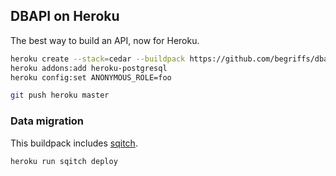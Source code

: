 ## DBAPI on Heroku

The best way to build an API, now for Heroku.

```sh
heroku create --stack=cedar --buildpack https://github.com/begriffs/dbapi-heroku.git
heroku addons:add heroku-postgresql
heroku config:set ANONYMOUS_ROLE=foo

git push heroku master
```

### Data migration

This buildpack includes [sqitch](http://sqitch.org).

```sh
heroku run sqitch deploy
```
